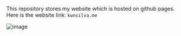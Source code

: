 This repository stores my website which is hosted on github pages. <br>
Here is the website link: ``` kwnsilva.me ```

![image](https://github.com/ksilva-kwn/my-new-portfolio/assets/99221604/8e051825-b26e-42d2-83e4-948e916de825)
